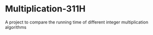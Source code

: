 # Multiplication-311H
A project to compare the running time of different integer multiplication algorithms
